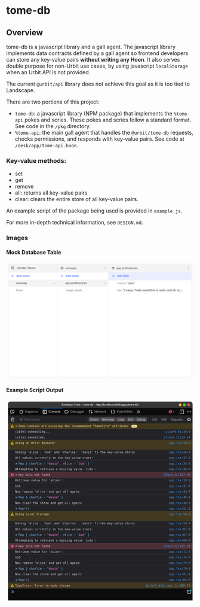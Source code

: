 # tome-db

## Overview

tome-db is a javascript library and a gall agent. The javascript library implements data contracts defined by a gall agent so frontend developers can store any key-value pairs **without writing any Hoon**. It also serves double purpose for non-Urbit use cases, by using javascript `localStorage` when an Urbit API is not provided.

The current `@urbit/api` library does not achieve this goal as it is too tied to Landscape.

There are two portions of this project:

-   `tome-db`: a javascript library (NPM package) that implements the `%tome-api` pokes and scries. These pokes and scries follow a standard format. See code in the `/pkg` directory.
-   `%tome-api`: the main gall agent that handles the `@urbit/tome-db` requests, checks permissions, and responds with key-value pairs. See code at `/desk/app/tome-api.hoon`.

### Key-value methods:

-   set
-   get
-   remove
-   all: returns all key-value pairs
-   clear: clears the entire store of all key-value pairs.

An example script of the package being used is provided in `example.js`.

For more in-depth technical information, see `DESIGN.md`.

### Images

#### Mock Database Table

![UI](images/ui.png)

#### Example Script Output

![Output](images/tome-output.png)
